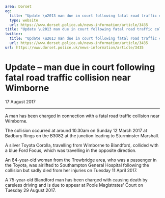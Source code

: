 ```yaml
area: Dorset
og:
  title: "Update \u2013 man due in court following fatal road traffic collision near Wimborne"
  type: website
  url: https://www.dorset.police.uk/news-information/article/3435
title: "Update \u2013 man due in court following fatal road traffic collision near Wimborne |"
twitter:
  title: "Update \u2013 man due in court following fatal road traffic collision near Wimborne"
  url: https://www.dorset.police.uk/news-information/article/3435
url: https://www.dorset.police.uk/news-information/article/3435
```

# Update – man due in court following fatal road traffic collision near Wimborne

17 August 2017

* * *

A man has been charged in connection with a fatal road traffic collision near Wimborne.

The collision occurred at around 10.30am on Sunday 12 March 2017 at Badbury Rings on the B3082 at the junction leading to Sturminster Marshall.

A silver Toyota Corolla, travelling from Wimborne to Blandford, collided with a blue Ford Focus, which was travelling in the opposite direction.

An 84-year-old woman from the Trowbridge area, who was a passenger in the Toyota, was airlifted to Southampton General Hospital following the collision but sadly died from her injuries on Tuesday 11 April 2017.

A 75-year-old Blandford man has been charged with causing death by careless driving and is due to appear at Poole Magistrates' Court on Tuesday 29 August 2017.
